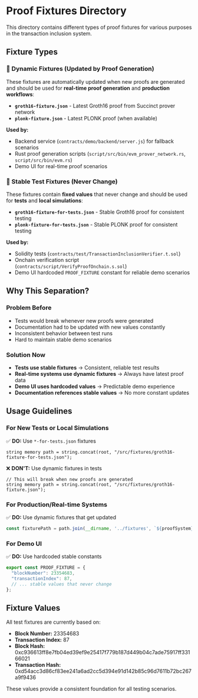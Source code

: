 # Proof Fixtures Directory

This directory contains different types of proof fixtures for various purposes in the transaction inclusion system.

## Fixture Types

### 🔄 Dynamic Fixtures (Updated by Proof Generation)
These fixtures are automatically updated when new proofs are generated and should be used for **real-time proof generation** and **production workflows**:

- **`groth16-fixture.json`** - Latest Groth16 proof from Succinct prover network
- **`plonk-fixture.json`** - Latest PLONK proof (when available)

**Used by:**
- Backend service (`contracts/demo/backend/server.js`) for fallback scenarios
- Rust proof generation scripts (`script/src/bin/evm_prover_network.rs`, `script/src/bin/evm.rs`)
- Demo UI for real-time proof scenarios

### 🧪 Stable Test Fixtures (Never Change)
These fixtures contain **fixed values** that never change and should be used for **tests** and **local simulations**:

- **`groth16-fixture-for-tests.json`** - Stable Groth16 proof for consistent testing
- **`plonk-fixture-for-tests.json`** - Stable PLONK proof for consistent testing

**Used by:**
- Solidity tests (`contracts/test/TransactionInclusionVerifier.t.sol`)
- Onchain verification script (`contracts/script/VerifyProofOnchain.s.sol`) 
- Demo UI hardcoded `PROOF_FIXTURE` constant for reliable demo scenarios

## Why This Separation?

### Problem Before
- Tests would break whenever new proofs were generated
- Documentation had to be updated with new values constantly
- Inconsistent behavior between test runs
- Hard to maintain stable demo scenarios

### Solution Now
- **Tests use stable fixtures** → Consistent, reliable test results
- **Real-time systems use dynamic fixtures** → Always have latest proof data
- **Demo UI uses hardcoded values** → Predictable demo experience
- **Documentation references stable values** → No more constant updates

## Usage Guidelines

### For New Tests or Local Simulations
✅ **DO:** Use `*-for-tests.json` fixtures
```solidity
string memory path = string.concat(root, "/src/fixtures/groth16-fixture-for-tests.json");
```

❌ **DON'T:** Use dynamic fixtures in tests
```solidity
// This will break when new proofs are generated
string memory path = string.concat(root, "/src/fixtures/groth16-fixture.json");
```

### For Production/Real-time Systems
✅ **DO:** Use dynamic fixtures that get updated
```javascript
const fixturePath = path.join(__dirname, '../fixtures', `${proofSystem}-fixture.json`);
```

### For Demo UI
✅ **DO:** Use hardcoded stable constants
```javascript
export const PROOF_FIXTURE = {
  "blockNumber": 23354683,
  "transactionIndex": 87,
  // ... stable values that never change
};
```

## Fixture Values

All test fixtures are currently based on:
- **Block Number:** 23354683
- **Transaction Index:** 87
- **Block Hash:** 0xc936613ff8e7fb04ed39ef9e25417f779b187d449b04c7ade75917ff33166021
- **Transaction Hash:** 0xd54acc3d86cf83ee241a6ad2cc5d394e91d142b85c96d7611b72bc267a9f9436

These values provide a consistent foundation for all testing scenarios.